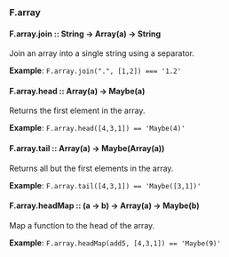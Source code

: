 ### F.array

#### F.array.join :: String → Array(a) → String

Join an array into a single string using a separator.

**Example**: `F.array.join(".", [1,2]) === '1.2'`

#### F.array.head :: Array(a) → Maybe(a)

Returns the first element in the array.

**Example**: `F.array.head([4,3,1]) == 'Maybe(4)'`

#### F.array.tail :: Array(a) → Maybe(Array(a))

Returns all but the first elements in the array.

**Example**: `F.array.tail([4,3,1]) == 'Maybe([3,1])'`

#### F.array.headMap :: (a → b) → Array(a) → Maybe(b)

Map a function to the head of the array.

**Example**: `F.array.headMap(add5, [4,3,1]) == 'Maybe(9)'`

